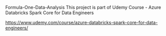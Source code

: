 Formula-One-Data-Analysis
This project is part of Udemy Course - Azure Databricks Spark Core for Data Engineers

https://www.udemy.com/course/azure-databricks-spark-core-for-data-engineers/
